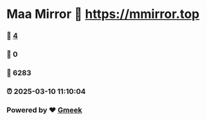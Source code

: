# Maa Mirror :link: https://mmirror.top 
### :page_facing_up: [4](https://mmirror.top/tag.html) 
### :speech_balloon: 0 
### :hibiscus: 6283 
### :alarm_clock: 2025-03-10 11:10:04 
### Powered by :heart: [Gmeek](https://github.com/Meekdai/Gmeek)
